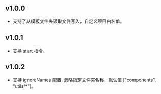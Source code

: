 ## v1.0.0
- 支持了从模板文件夹读取文件写入，自定义项目白名单。

## v1.0.1
- 支持 start 指令。

## v1.0.2
- 支持 ignoreNames 配置, 忽略指定文件夹名称，默认值 ["components", "utils/*"]。
